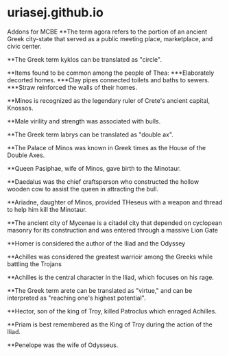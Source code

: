 # uriasej.github.io
Addons for MCBE
**The term agora refers to the portion of an ancient Greek city-state that served as a public meeting place, marketplace, and civic center.

**The Greek term kyklos can be translated as "circle".

**Items found to be common among the people of Thea: ***Elaborately decorted homes. ***Clay pipes connected toilets and baths to sewers. ***Straw reinforced the walls of their homes.

**Minos is recognized as the legendary ruler of Crete's ancient capital, Knossos.

**Male virility and strength was associated with bulls.

**The Greek term labrys can be translated as "double ax".

**The Palace of Minos was known in Greek times as the House of the Double Axes.

**Queen Pasiphae, wife of Minos, gave birth to the Minotaur.

**Daedalus was the chief craftsperson who constructed the hollow wooden cow to assist the queen in attracting the bull.

**Ariadne, daughter of Minos, provided THeseus with a weapon and thread to help him kill the Minotaur.

**The ancient city of Mycenae is a citadel city that depended on cyclopean masonry for its construction and was entered through a massive Lion Gate

**Homer is considered the author of the Iliad and the Odyssey

**Achilles was considered the greatest warrioir among the Greeks while battling the Trojans

**Achilles is the central character in the Iliad, which focuses on his rage.

**The Greek term arete can be translated as "virtue," and can be interpreted as "reaching one's highest potential".

**Hector, son of the king of Troy, killed Patroclus which enraged Achilles.

**Priam is best remembered as the King of Troy during the action of the Iliad.

**Penelope was the wife of Odysseus.
